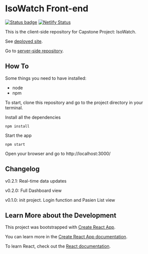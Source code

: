 # IsoWatch Front-end

[![Status badge](https://img.shields.io/badge/status-development-blue.svg)](https://shields.io/)
[![Netlify Status](https://api.netlify.com/api/v1/badges/c6eb1cc5-7c90-4407-b043-5f42f2d8b4be/deploy-status)](https://app.netlify.com/sites/isowatch/deploys?branch=main)

This is the client-side repository for Capstone Project: IsoWatch.

See [deployed site](https://isowatch.netlify.app/).

Go to [server-side repository](https://github.com/aditydcp/isowatch-backend).

## How To

Some things you need to have installed:

- node
- npm

To start, clone this repository and go to the project directory in your terminal.

Install all the dependencies

    npm install

Start the app

    npm start

Open your browser and go to http://localhost:3000/ 

## Changelog

v0.2.1: Real-time data updates

v0.2.0: Full Dashboard view

v0.1.0: init project. Login function and Pasien List view

## Learn More about the Development

This project was bootstrapped with [Create React App](https://github.com/facebook/create-react-app).

You can learn more in the [Create React App documentation](https://facebook.github.io/create-react-app/docs/getting-started).

To learn React, check out the [React documentation](https://reactjs.org/).
